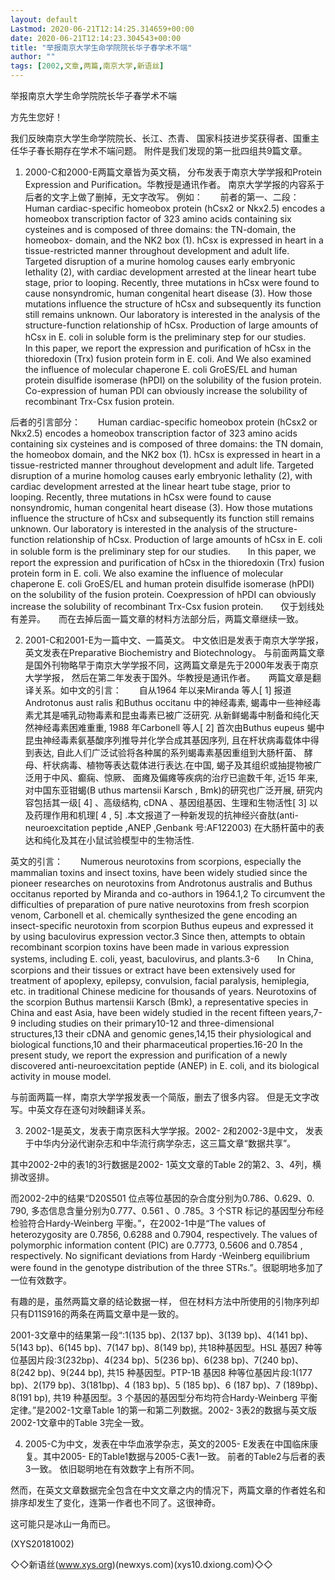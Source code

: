 ```yaml
---
layout: default
Lastmod: 2020-06-21T12:14:25.314659+00:00
date: 2020-06-21T12:14:23.304543+00:00
title: "举报南京大学生命学院院长华子春学术不端"
author: ""
tags: [2002,文章,两篇,南京大学,新语丝]
---
```


举报南京大学生命学院院长华子春学术不端

方先生您好！

我们反映南京大学生命学院院长、长江、杰青、 国家科技进步奖获得者、国重主任华子春长期存在学术不端问题。 附件是我们发现的第一批四组共9篇文章。

1. 2000-C和2000-E两篇文章皆为英文稿， 分布发表于南京大学学报和Protein Expression and Purification。华教授是通讯作者。 南京大学学报的内容系于后者的文字上做了删掉，无文字改写。 例如：　　前者的第一、二段：　　Human cardiac-specific homeobox protein (hCsx2 or Nkx2.5) encodes a homeobox transcription factor of 323 amino acids containing six cysteines and is composed of three domains: the TN-domain, the homeobox- domain, and the NK2 box (1). hCsx is expressed in heart in a tissue-restricted manner throughout development and adult life. Targeted disruption of a murine homolog causes early embryonic lethality (2), with cardiac development arrested at the linear heart tube stage, prior to looping. Recently, three mutations in hCsx were found to cause nonsyndromic, human congenital heart disease (3). How those mutations influence the structure of hCsx and subsequently its function still remains unknown. Our laboratory is interested in the analysis of the structure-function relationship of hCsx. Production of large amounts of hCsx in E. coli in soluble form is the preliminary step for our studies.　　In this paper, we report the expression and purification of hCsx in the thioredoxin (Trx) fusion protein form in E. coli. And We also examined the influence of molecular chaperone E. coli GroES/EL and human protein disulfide isomerase (hPDI) on the solubility of the fusion protein. Co-expression of human PDI can obviously increase the solubility of recombinant Trx-Csx fusion protein.

后者的引言部分：　　Human cardiac-specific homeobox protein (hCsx2 or Nkx2.5) encodes a homeobox transcription factor of 323 amino acids containing six cysteines and is composed of three domains: the TN domain, the homeobox domain, and the NK2 box (1). hCsx is expressed in heart in a tissue-restricted manner throughout development and adult life. Targeted disruption of a murine homolog causes early embryonic lethality (2), with cardiac development arrested at the linear heart tube stage, prior to looping. Recently, three mutations in hCsx were found to cause nonsyndromic, human congenital heart disease (3). How those mutations influence the structure of hCsx and subsequently its function still remains unknown. Our laboratory is interested in the analysis of the structure-function relationship of hCsx. Production of large amounts of hCsx in E. coli in soluble form is the preliminary step for our studies.　　In this paper, we report the expression and purification of hCsx in the thioredoxin (Trx) fusion protein form in E. coli. We also examine the influence of molecular chaperone E. coli GroES/EL and human protein disulfide isomerase (hPDI) on the solubility of the fusion protein. Coexpression of hPDI can obviously increase the solubility of recombinant Trx-Csx fusion protein.　　仅于划线处有差异。　　而在去掉后面一篇文章的材料方法部分后，两篇文章继续一致。

2. 2001-C和2001-E为一篇中文、一篇英文。 中文依旧是发表于南京大学学报， 英文发表在Preparative Biochemistry and Biotechnology。 与前面两篇文章是国外刊物略早于南京大学学报不同，这两篇文章是先于2000年发表于南京大学学报， 然后在第二年发表于国外。华教授是通讯作者。　　两篇文章是翻译关系。如中文的引言：　　自从1964 年以来Miranda 等人[ 1] 报道Androtonus aust ralis 和Buthus occitanu 中的神经毒素, 蝎毒中一些神经毒素尤其是哺乳动物毒素和昆虫毒素已被广泛研究. 从新鲜蝎毒中制备和纯化天然神经毒素困难重重, 1988 年Carbonell 等人[ 2] 首次由Buthus eupeus 蝎中昆虫神经毒素氨基酸序列推导并化学合成其基因序列, 且在杆状病毒载体中得到表达, 自此人们广泛试验将各种属的系列蝎毒素基因重组到大肠杆菌、 酵母、杆状病毒、植物等表达载体进行表达.在中国, 蝎子及其组织或抽提物被广泛用于中风、癫痫、惊厥、 面瘫及偏瘫等疾病的治疗已逾数千年, 近15 年来, 对中国东亚钳蝎(B uthus martensii Karsch , Bmk)的研究也广泛开展, 研究内容包括其一级[ 4] 、高级结构, cDNA 、基因组基因、生理和生物活性[ 3] 以及药理作用和机理[ 4 , 5] .本文报道了一种新发现的抗神经兴奋肽(anti- neuroexcitation peptide ,ANEP ,Genbank 号:AF122003) 在大肠杆菌中的表达和纯化及其在小鼠试验模型中的生物活性.

英文的引言：　　Numerous neurotoxins from scorpions, especially the mammalian toxins and insect toxins, have been widely studied since the pioneer researches on neurotoxins from Androtonus australis and Buthus occitanus reported by Miranda and co-authors in 1964.1,2 To circumvent the difficulties of preparation of pure native neurotoxins from fresh scorpion venom, Carbonell et al. chemically synthesized the gene encoding an insect-specific neurotoxin from scorpion Buthus eupeus and expressed it by using baculovirus expression vector.3 Since then, attempts to obtain recombinant scorpion toxins have been made in various expression systems, including E. coli, yeast, baculovirus, and plants.3-6　　In China, scorpions and their tissues or extract have been extensively used for treatment of apoplexy, epilepsy, convulsion, facial paralysis, hemiplegia, etc. in traditional Chinese medicine for thousands of years. Neurotoxins of the scorpion Buthus martensii Karsch (Bmk), a representative species in China and east Asia, have been widely studied in the recent fifteen years,7-9 including studies on their primary10-12 and three-dimensional structures,13 their cDNA and genomic genes,14,15 their physiological and biological functions,10 and their pharmaceutical properties.16-20 In the present study, we report the expression and purification of a newly discovered anti-neuroexcitation peptide (ANEP) in E. coli, and its biological activity in mouse model.

与前面两篇一样，南京大学学报发表一个简版，删去了很多内容。 但是无文字改写。中英文存在逐句对映翻译关系。

3. 2002-1是英文，发表于南京医科大学学报。2002- 2和2002-3是中文， 发表于中华内分泌代谢杂志和中华流行病学杂志，这三篇文章“数据共享”。

其中2002-2中的表1的3行数据是2002- 1英文文章的Table 2的第2、3、4列，横排改竖排。

而2002-2中的结果“D20S501 位点等位基因的杂合度分别为0.786、0.629、0. 790, 多态信息含量分别为0.777、0.561 、0 .785。3 个STR 标记的基因型分布经检验符合Hardy-Weinberg 平衡。”，在2002-1中是“The values of heterozygosity are 0.7856, 0.6288 and 0.7904, respectively. The values of polymorphic information content (PIC) are 0.7773, 0.5606 and 0.7854 , respectively. No significant deviations from Hardy -Weinberg equilibrium were found in the genotype distribution of the three STRs.”。很聪明地多加了一位有效数字。

有趣的是，虽然两篇文章的结论数据一样， 但在材料方法中所使用的引物序列却只有D11S916的两条在两篇文章中是一致的。

2001-3文章中的结果第一段“:1(135 bp)、2(137 bp)、3(139 bp)、4(141 bp)、5(143 bp)、6(145 bp)、7(147 bp)、8(149 bp), 共18种基因型。HSL 基因7 种等位基因片段:3(232bp)、4(234 bp)、5(236 bp)、6(238 bp)、7(240 bp)、8(242 bp)、9(244 bp), 共15 种基因型。PTP-1B 基因8 种等位基因片段:1(177 bp)、2(179 bp)、3(181bp)、4 (183 bp)、5 (185 bp)、6 (187 bp)、7 (189bp)、8(191 bp), 共19 种基因型。3 个基因的基因型分布均符合Hardy-Weinberg 平衡定律。”是2002-1文章Table 1的第一和第二列数据。2002- 3表2的数据与英文版2002-1文章中的Table 3完全一致。

4. 2005-C为中文，发表在中华血液学杂志，英文的2005- E发表在中国临床康复。其中2005- E的Table1数据与2005-C表1一致。 前者的Table2与后者的表3一致。 依旧聪明地在有效数字上有所不同。

然而，在英文文章数据完全包含在中文文章之内的情况下，两篇文章的作者姓名和排序却发生了变化，连第一作者也不同了。这很神奇。

这可能只是冰山一角而已。

(XYS20181002)

◇◇新语丝(www.xys.org)(newxys.com)(xys10.dxiong.com)◇◇

